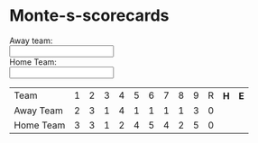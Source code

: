  # Monte-s-scorecards
 
<html lang="en">
<form>
    Away team:<br/>
    <input type="text">
    <br/>
    Home Team:<br/>
    <input type="text">   
</form>   
 <table>
  <tr>  
   <td>Team</td>
   <td>1</td>
   <td>2</td>
   <td>3</td>
   <td>4</td>
   <td>5</td>
   <td>6</td>
   <td>7</td>
   <td>8</td>
   <td>9</td>
   <td>R</td>
   <th colspan="3">H</th>
   <th colspan="3">E</th>
  </tr>
   <tr>
   <td>Away Team</td>
   <td>2</td>
   <td>3</td>
   <td>1</td>
   <td>4</td>
   <td>1</td>
   <td>1</td>
   <td>1</td>
   <td>1</td>
   <td>3</td>
   <td>0</td>
   <td colspan="3"></td>
   <td colspan="3"></td>
   </tr>
     <tr>
   <td>Home Team</td>
   <td>3</td>
   <td>3</td>
   <td>1</td>
   <td>2</td>
   <td>4</td>
   <td>5</td>
   <td>4</td>
   <td>2</td>
   <td>5</td>
   <td>0</td>
   <td colspan="3"></td>
   <td colspan="3"></td>
   </tr>
 </table>
</html>

